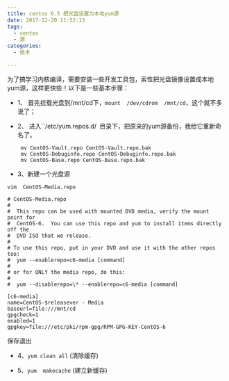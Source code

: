 ```yaml
---
title: centos 6.5 把光盘设置为本地yum源
date: 2017-12-20 11:52:13
tags:
  - centos
  - 源
categories:
  - 技术

---
```

为了搞学习内核编译，需要安装一些开发工具包，索性把光盘镜像设置成本地yum源，这样更快些！以下是一些基本步骤：

 - 1、 首先挂载光盘到/mnt/cd下，`mount  /dev/cdrom  /mnt/cd`，这个就不多说了；

 - 2、 进入``/etc/yum.repos.d/` `目录下，把原来的yum源备份，我给它重新命名了。

        mv CentOS-Vault.repo CentOS-Vault.repo.bak
        mv CentOS-Debuginfo.repo CentOS-Debuginfo.repo.bak
        mv CentOS-Base.repo CentOS-Base.repo.bak

- 3、新建一个光盘源

`vim  CentOS-Media.repo`

```
# CentOS-Media.repo
#
#  This repo can be used with mounted DVD media, verify the mount point for
#  CentOS-6.  You can use this repo and yum to install items directly off the
#  DVD ISO that we release.
#
# To use this repo, put in your DVD and use it with the other repos too:
#  yum --enablerepo=c6-media [command]
#  
# or for ONLY the media repo, do this:
#
#  yum --disablerepo=\* --enablerepo=c6-media [command]

[c6-media]
name=CentOS-$releasever - Media
baseurl=file:///mnt/cd
gpgcheck=1
enabled=1
gpgkey=file:///etc/pki/rpm-gpg/RPM-GPG-KEY-CentOS-6
```
保存退出



- 4、`yum clean all` (清除缓存)

- 5、`yum  makecache` (建立新缓存)
